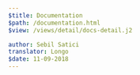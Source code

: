 ```yaml
---
$title: Documentation
$path: /documentation.html
$view: /views/detail/docs-detail.j2

author: Sebil Satici
translator: Longo
$date: 11-09-2018
---
```

